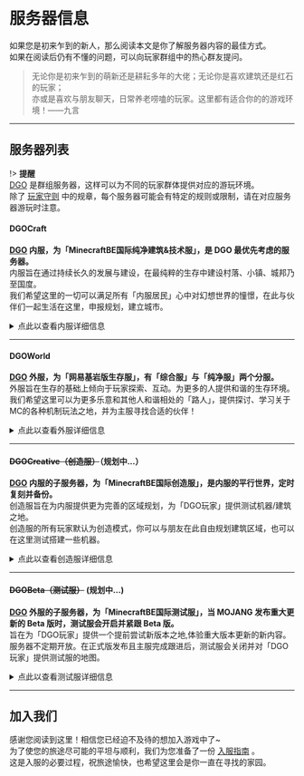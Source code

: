 <!-- notice/server -->

# 服务器信息

如果您是初来乍到的新人，那么阅读本文是你了解服务器内容的最佳方式。<br/>
如果在阅读后仍有不懂的问题，可以向玩家群组中的热心群友提问。

> 无论你是初来乍到的萌新还是耕耘多年的大佬；无论你是喜欢建筑还是红石的玩家；<br/>
亦或是喜欢与朋友聊天，日常养老唠嗑的玩家。这里都有适合你的的游戏环境！——九言

---

## 服务器列表

!> **提醒** <br/>
[DGO](notice/about) 是群组服务器，这样可以为不同的玩家群体提供对应的游玩环境。<br/>
除了 [玩家守则](notice/rules) 中的规章，每个服务器可能会有特定的规则或限制，请在对应服务器游玩时注意。

#### DGOCraft

 **[DGO](notice/about) 内服，为「MinecraftBE国际纯净建筑&技术服」，是 DGO 最优先考虑的服务器。** <br/>
内服旨在通过持续长久的发展与建设，在最纯粹的生存中建设村落、小镇、城邦乃至国度。<br/>
我们希望这里的一切可以满足所有「内服居民」心中对幻想世界的憧憬，在此与伙伴们一起生活在这里，申报规划，建立城市。

<details>
<summary>点此以查看内服详细信息</summary>

 **可游玩玩家** <br/>
拥有`内服居民`头衔。 *(详情见 [玩家头衔](information/playerTitle) )* 

 **服务器版本** <br/>
`基岩版 1.16.40.02`

 **服务器IP/端口** <br/>
可以在`【DGOCraft】`@Q群管家 了解更多。

 **世界设置** <br/>
死亡掉落 / 生物破坏 / 火焰蔓延 / TNT爆炸 / 开启坐标
 
 **加入「内服」的方式** <br/>
「内服审核」：满足条件的正式成员，可通过此方式进入内服。 *(详情见 [成为内服居民](guide/join/MainResident) )* <br/>
「邀请」：满足条件的内服成员可邀请满足条件的玩家。 *(详情见 [邀请流程](guide/join?id=邀请流程) )* 

</details>

---

#### DGOWorld

 **[DGO](notice/about) 外服，为「网易基岩版生存服」，有「综合服」与「纯净服」两个分服。** <br/>
外服旨在生存的基础上倾向于玩家探索、互动。为更多的人提供和谐的生存环境。<br/>
我们希望这里可以为更多乐意和其他人和谐相处的「路人」，提供探讨、学习关于MC的各种机制玩法之地，并为主服寻找合适的伙伴！

<details>
<summary>点此以查看外服详细信息</summary>

 **可游玩玩家** <br/>
拥有`旅客`或升级后的头衔。 *(详情见 [玩家头衔](information/playerTitle) )* 

 **服务器编号/密码** <br/>
可以在`【DGOWorld】`@Q群管家 了解更多。

 **世界设置** <br/>
「综合服」禁止死亡掉落 / 禁止生物破坏 / 禁止火焰蔓延 / 禁止TNT爆炸 / 开启坐标 <br/>
「纯净服」死亡掉落 / 生物破坏 / 火焰蔓延 / TNT爆炸 / 开启坐标

 **加入「外服」的方式**<br/>
「审核」：任何人可在开放审核的时间内申请，通过此方法进入外服。 *(详情见 [审核流程](/guide/join?id=审核流程) )* <br/>
「邀请」：满足条件的外服成员可邀请满足条件的玩家。 *(详情见 [邀请流程](guide/join?id=邀请流程) )* 

</details>

---

#### ~~DGOCreative（创造服）~~（规划中...）

 **[DGO](notice/about) 内服的子服务器，为「MinecraftBE国际创造服」，是内服的平行世界，定时复刻并备份。** <br/>
创造服旨在为内服提供更为完善的区域规划，为「DGO玩家」提供测试机器/建筑之地。<br/>
创造服的所有玩家默认为创造模式，你可以与朋友在此自由规划建筑区域，也可以在这里测试搭建一些机器。

<details>
<summary>点此以查看创造服详细信息</summary>

 **可游玩玩家** <br/>
拥有`内服居民`或升级后的头衔。 *(详情见 [玩家头衔](information/playerTitle) )* 

 **服务器IP/端口** <br/>
可以在`【DGOCraft】`@Q群管家 了解更多。

 **世界设置** <br/>
死亡掉落 / 生物破坏 / 火焰蔓延 / TNT爆炸 / 开启坐标

</details>

---

#### ~~DGOBeta（测试服）~~ (规划中...)

 **[DGO](notice/about) 外服的子服务器，为「MinecraftBE国际测试服」，当 MOJANG 发布重大更新的 Beta 版时，测试服会开启并紧跟 Beta 版。** <br/>
旨在为「DGO玩家」提供一个提前尝试新版本之地,体验重大版本更新的新内容。<br/>
服务器不定期开放。在正式版发布且主服完成跟进后，测试服会关闭并对「DGO玩家」提供测试服的地图。

<details>
<summary>点此以查看测试服详细信息</summary>

 **可游玩玩家** <br/>
拥有`居民`或升级后的头衔。 *(详情见 [玩家头衔](information/playerTitle) )* 

 **服务器IP/端口** <br/>
可以在`【DGOWorld】`@Q群管家 了解更多。

 **世界设置** <br/>
死亡掉落 / 生物破坏 / 火焰蔓延 / TNT爆炸 / 开启坐标

</details>

---

## 加入我们

感谢您阅读到这里！相信您已经迫不及待的想加入游戏中了~ <br/>
为了使您的旅途尽可能的平坦与顺利，我们为您准备了一份 [入服指南](guide/join) 。<br/>
这是入服的必要过程，祝旅途愉快，也希望这里会是你一直在寻找的家园。

